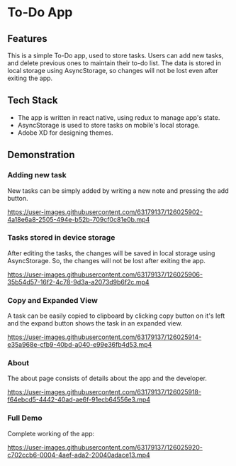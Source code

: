 # To-Do App

## Features

This is a simple To-Do app, used to store tasks. Users can add new tasks, and delete previous ones to maintain their to-do list. The data is stored in local storage using AsyncStorage, so changes will not be lost even after exiting the app.

## Tech Stack

<ul>
<li>The app is written in react native, using redux to manage app's state. </li>
<li>AsyncStorage is used to store tasks on mobile's local storage.</li>
<li>Adobe XD for designing themes.</li>
</ul>

## Demonstration

### Adding new task
New tasks can be simply added by writing a new note and pressing the add button.<br>



https://user-images.githubusercontent.com/63179137/126025902-4a18e6a8-2505-494e-b52b-709cf0c81e0b.mp4



### Tasks stored in device storage
After editing the tasks, the changes will be saved in local storage using AsyncStorage. So, the changes will not be lost after exiting the app.<br>



https://user-images.githubusercontent.com/63179137/126025906-35b54d57-16f2-4c78-9d3a-a2073d9b6f2c.mp4



### Copy and Expanded View
A task can be easily copied to clipboard by clicking copy button on it's left and the expand button shows the task in an expanded view.<br>



https://user-images.githubusercontent.com/63179137/126025914-e35a968e-cfb9-40bd-a040-e99e36fb4d53.mp4



### About
The about page consists of details about the app and the developer.



https://user-images.githubusercontent.com/63179137/126025918-f64ebcd5-4442-40ad-ae6f-91ecb64556e3.mp4



### Full Demo
Complete working of the app:



https://user-images.githubusercontent.com/63179137/126025920-c702ccb6-0004-4aef-ada2-20040adace13.mp4


